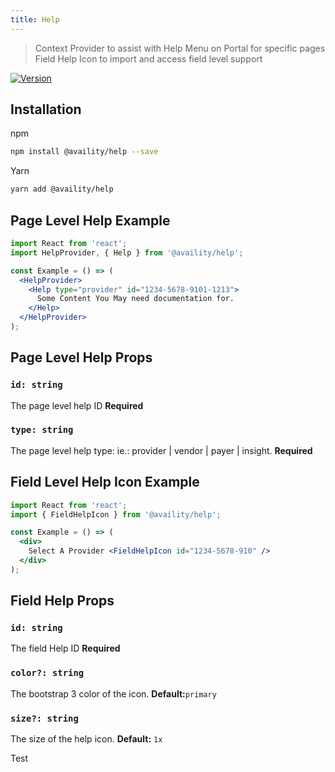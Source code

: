 ```yaml
---
title: Help
---
```


> Context Provider to assist with Help Menu on Portal for specific pages
> Field Help Icon to import and access field level support

[![Version](https://img.shields.io/npm/v/@availity/favorites.svg?style=for-the-badge)](https://www.npmjs.com/package/@availity/help)

## Installation

npm

```bash
npm install @availity/help --save
```

Yarn

```bash
yarn add @availity/help
```

## Page Level Help Example

```jsx
import React from 'react';
import HelpProvider, { Help } from '@availity/help';

const Example = () => (
  <HelpProvider>
    <Help type="provider" id="1234-5678-9101-1213">
      Some Content You May need documentation for.
    </Help>
  </HelpProvider>
);
```

## Page Level Help Props

### `id: string`

The page level help ID **Required**

### `type: string`

The page level help type: ie.: provider | vendor | payer | insight. **Required**

## Field Level Help Icon Example

```jsx
import React from 'react';
import { FieldHelpIcon } from '@availity/help';

const Example = () => (
  <div>
    Select A Provider <FieldHelpIcon id="1234-5678-910" />
  </div>
);
```

## Field Help Props

### `id: string`

The field Help ID **Required**

### `color?: string`

The bootstrap 3 color of the icon. **Default:**`primary`

### `size?: string`

The size of the help icon. **Default:** `1x`

Test
